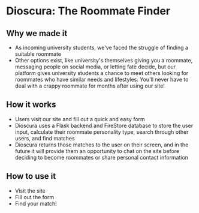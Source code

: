 # Dioscura: The Roommate Finder

## Why we made it
- As incoming university students, we've faced the struggle of finding a suitable roommate
- Other options exist, like university's themselves giving you a roommate, messaging people on social media, or letting fate decide, but our platform gives university students a chance to meet others looking for roommates who have similar needs and lifestyles. You'll never have to deal with a crappy roommate for months after using our site!

## How it works
- Users visit our site and fill out a quick and easy form
- Dioscura uses a Flask backend and FireStore database to store the user input, calculate their roommate personality type, search through other users, and find matches
- Dioscura returns those matches to the user on their screen, and in the future it will provide them an opportunity to chat on the site before deciding to become roommates or share personal contact information

## How to use it
- Visit the site
- Fill out the form
- Find your match!
